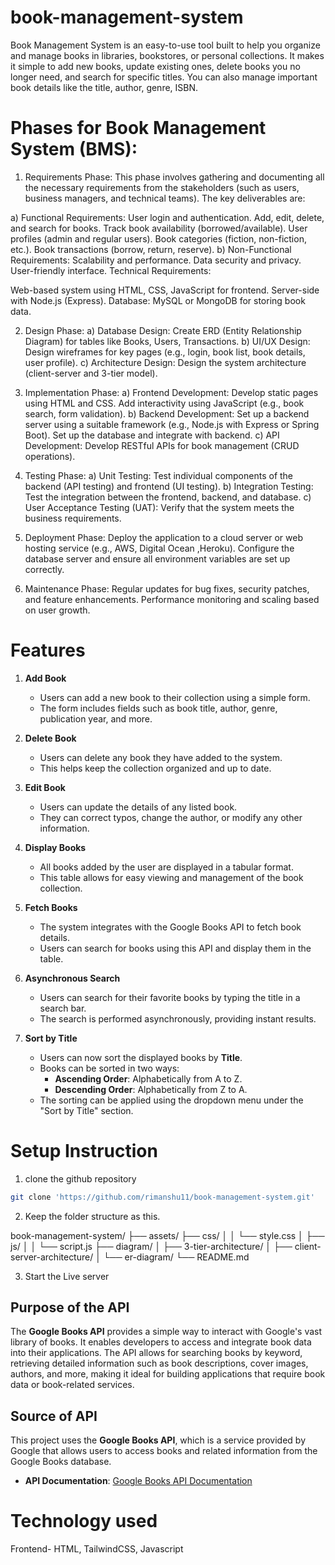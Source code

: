 # book-management-system
Book Management System is an easy-to-use tool built to help you organize and manage books in libraries, bookstores, or personal collections. It makes it simple to add new books, update existing ones, delete books you no longer need, and search for specific titles. You can also manage important book details like the title, author, genre, ISBN. 

# Phases for Book Management System (BMS):

1. Requirements Phase:
This phase involves gathering and documenting all the necessary requirements from the stakeholders (such as users, business managers, and technical teams). The key deliverables are:

a) Functional Requirements:
	User login and authentication.
	Add, edit, delete, and search for books.
	Track book availability (borrowed/available).
	User profiles (admin and regular users).
	Book categories (fiction, non-fiction, etc.).
	Book transactions (borrow, return, reserve).
b) Non-Functional Requirements:
	Scalability and performance.
	Data security and privacy.
	User-friendly interface.
	Technical Requirements:

Web-based system using HTML, CSS, JavaScript for frontend.
Server-side with Node.js (Express).
Database: MySQL or MongoDB for storing book data.

2. Design Phase:
a) Database Design:
	Create ERD (Entity Relationship Diagram) for tables like Books, Users, Transactions.
b) UI/UX Design:
	Design wireframes for key pages (e.g., login, book list, book details, user profile).
c) Architecture Design:
        Design the system architecture (client-server and 3-tier model).

3. Implementation Phase:
a) Frontend Development:
	Develop static pages using HTML and CSS.
	Add interactivity using JavaScript (e.g., book search, form validation).
b) Backend Development:
	Set up a backend server using a suitable framework (e.g., Node.js with Express or Spring Boot).
	Set up the database and integrate with backend.
c) API Development:
	Develop RESTful APIs for book management (CRUD operations).

4. Testing Phase:
a) Unit Testing:
	Test individual components of the backend (API testing) and frontend (UI testing).
b) Integration Testing:
	Test the integration between the frontend, backend, and database.
c) User Acceptance Testing (UAT):
	Verify that the system meets the business requirements.

5. Deployment Phase:
	Deploy the application to a cloud server or web hosting service (e.g., AWS, Digital Ocean ,Heroku).
	Configure the database server and ensure all environment variables are set up correctly.
6. Maintenance Phase:
	Regular updates for bug fixes, security patches, and feature enhancements.
	Performance monitoring and scaling based on user growth.


# Features

1. **Add Book**  
   - Users can add a new book to their collection using a simple form.  
   - The form includes fields such as book title, author, genre, publication year, and more.

2. **Delete Book**  
   - Users can delete any book they have added to the system.  
   - This helps keep the collection organized and up to date.

3. **Edit Book**  
   - Users can update the details of any listed book.  
   - They can correct typos, change the author, or modify any other information.

4. **Display Books**  
   - All books added by the user are displayed in a tabular format.  
   - This table allows for easy viewing and management of the book collection.

5. **Fetch Books**  
   - The system integrates with the Google Books API to fetch book details.  
   - Users can search for books using this API and display them in the table.

6. **Asynchronous Search**  
   - Users can search for their favorite books by typing the title in a search bar.  
   - The search is performed asynchronously, providing instant results.

7. **Sort by Title**
   - Users can now sort the displayed books by **Title**.
   - Books can be sorted in two ways:
     - **Ascending Order**: Alphabetically from A to Z.
     - **Descending Order**: Alphabetically from Z to A.
   - The sorting can be applied using the dropdown menu under the "Sort by Title" section.


# Setup Instruction

1) clone the github repository

```bash
git clone 'https://github.com/rimanshu11/book-management-system.git'
```
2) Keep the folder structure as this.

 book-management-system/
    ├── assets/
		├── css/
    │   │   └── style.css
    │   ├── js/
    │   │   └── script.js
    ├── diagram/
    │   ├── 3-tier-architecture/
    │   ├── client-server-architecture/
    │   └── er-diagram/
    └── README.md


3) Start the Live server

## Purpose of the API

The **Google Books API** provides a simple way to interact with Google's vast library of books. It enables developers to access and integrate book data into their applications. The API allows for searching books by keyword, retrieving detailed information such as book descriptions, cover images, authors, and more, making it ideal for building applications that require book data or book-related services.

## Source of API

This project uses the **Google Books API**, which is a service provided by Google that allows users to access books and related information from the Google Books database.

- **API Documentation**: [Google Books API Documentation](https://developers.google.com/books)


# Technology used

Frontend- HTML, TailwindCSS, Javascript